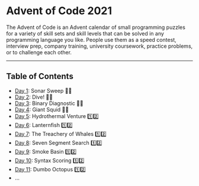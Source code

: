 # Advent of Code 2021

 The Advent of Code is an Advent calendar of small programming puzzles for a variety of skill sets and skill levels that can be solved in any programming language you like. People use them as a speed contest, interview prep, company training, university coursework, practice problems, or to challenge each other.

---

## Table of Contents

 - [Day 1](https://adventofcode.com/2021/day/1): Sonar Sweep  🌟🌟
 - [Day 2](https://adventofcode.com/2021/day/2): Dive!  🌟🌟
 - [Day 3](https://adventofcode.com/2021/day/3): Binary Diagnostic  🌟🌟
 - [Day 4](https://adventofcode.com/2021/day/4): Giant Squid  🌟🌟
 - [Day 5](https://adventofcode.com/2021/day/5): Hydrothermal Venture  1️⃣2️⃣
 - [Day 6](https://adventofcode.com/2021/day/6): Lanternfish  1️⃣2️⃣
 - [Day 7](https://adventofcode.com/2021/day/7): The Treachery of Whales  1️⃣2️⃣
 - [Day 8](https://adventofcode.com/2021/day/8): Seven Segment Search  1️⃣2️⃣
 - [Day 9](https://adventofcode.com/2021/day/9): Smoke Basin  1️⃣2️⃣
 - [Day 10](https://adventofcode.com/2021/day/10): Syntax Scoring  1️⃣2️⃣
 - [Day 11](https://adventofcode.com/2021/day/11): Dumbo Octopus  1️⃣2️⃣
 - ...

<!-- 1️⃣ -->
<!-- 2️⃣ -->
<!-- 🌟 -->
<!-- ⭐ -->
